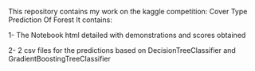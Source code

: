 This repository contains my work on the kaggle competition: Cover Type Prediction Of Forest
It contains:

1- The Notebook html detailed with demonstrations and scores obtained

2- 2 csv files for the predictions based on DecisionTreeClassifier and GradientBoostingTreeClassifier
